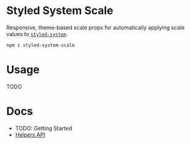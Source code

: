 # Styled System Scale

Responsive, theme-based scale props for automatically applying scale values to
[`styled-system`][styled-system].

```sh
npm i styled-system-scale
```

# Usage

TODO

# Docs

- TODO: Getting Started
- [Helpers API](./docs/helpers.md)

[styled-system]: https://github.com/styled-system/styled-system
